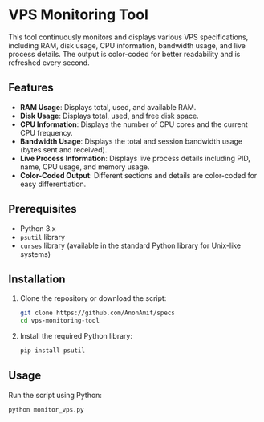 # VPS Monitoring Tool

This tool continuously monitors and displays various VPS specifications, including RAM, disk usage, CPU information, bandwidth usage, and live process details. The output is color-coded for better readability and is refreshed every second.

## Features

- **RAM Usage**: Displays total, used, and available RAM.
- **Disk Usage**: Displays total, used, and free disk space.
- **CPU Information**: Displays the number of CPU cores and the current CPU frequency.
- **Bandwidth Usage**: Displays the total and session bandwidth usage (bytes sent and received).
- **Live Process Information**: Displays live process details including PID, name, CPU usage, and memory usage.
- **Color-Coded Output**: Different sections and details are color-coded for easy differentiation.

## Prerequisites

- Python 3.x
- `psutil` library
- `curses` library (available in the standard Python library for Unix-like systems)

## Installation

1. Clone the repository or download the script:
    ```bash
    git clone https://github.com/AnonAmit/specs
    cd vps-monitoring-tool
    ```

2. Install the required Python library:
    ```bash
    pip install psutil
    ```

## Usage

Run the script using Python:
```bash
python monitor_vps.py
